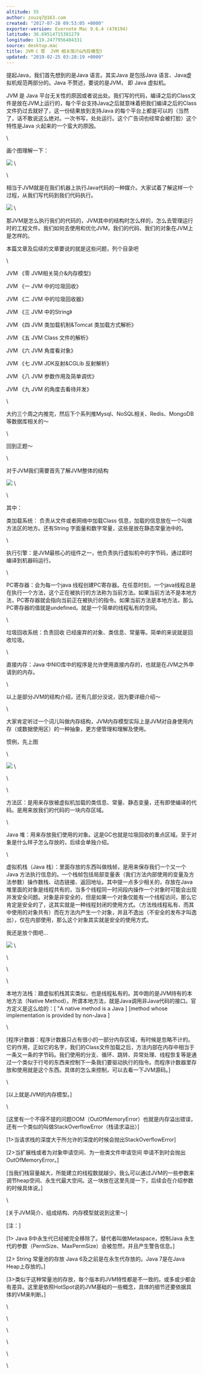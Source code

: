 ```yaml
---
altitude: 55
author: zouzq7@163.com
created: "2017-07-28 09:53:05 +0000"
exporter-version: Evernote Mac 9.6.4 (470194)
latitude: 36.69514715381279
longitude: 119.2477956404331
source: desktop.mac
title: JVM《 零  JVM 相关简介&内存模型》
updated: "2019-02-25 03:28:19 +0000"
---
```


<div>

提起Java，我们首先想到的是Java 语言。其实Java 是包括Java
语言、Java虚拟机规范两部分的。Java 不赘述，要说的是JVM， 即 Java
虚拟机。

</div>

<div>

JVM 是 Java
平台无关性的原因或者说出处。我们写的代码，编译之后的Class文件是放在JVM上运行的，每个平台支持Java之后就意味着把我们编译之后的Class
文件扔过去就好了，这一份结果放到支持Java
的每个平台上都是可以的（当然了，话不敢说这么绝对。一次书写，处处运行。这个广告词也经常会被打脸）这个特性是Java
火起来的一个蛮大的原因。

</div>

<div>

\

</div>

<div>

画个图理解一下：

</div>

<div>

![](JVM%E3%80%8A%20%E9%9B%B6%20%C2%A0JVM%20%E7%9B%B8%E5%85%B3%E7%AE%80%E4%BB%8B&%E5%86%85%E5%AD%98%E6%A8%A1%E5%9E%8B%E3%80%8B.resources/506B03C8-B8E5-4262-BBCF-F304A44078F3.png) 
 \

</div>

<div>

\

</div>

<div>

相当于JVM就是在我们机器上执行Java代码的一种媒介。大家试着了解这样一个过程，从我们写代码到我们代码执行。

</div>

<div>

![](JVM%E3%80%8A%20%E9%9B%B6%20%C2%A0JVM%20%E7%9B%B8%E5%85%B3%E7%AE%80%E4%BB%8B&%E5%86%85%E5%AD%98%E6%A8%A1%E5%9E%8B%E3%80%8B.resources/5DD78825-A31A-4949-ADDA-7BC81E7958FB.png) 
 \

</div>

<div>

那JVM是怎么执行我们的代码的，JVM其中的结构时怎么样的，怎么去管理运行时的工程文件。我们如何去使用和优化JVM，我们的代码、我们的对象在JVM上是怎样的。

</div>

<div>

本篇文章及后续的文章要说的就是这些问题，列个目录吧

</div>

<div>

\

</div>

<div>

JVM 《零 JVM相关简介&内存模型》

</div>

<div>

JVM 《一 JVM 中的垃圾回收》

</div>

<div>

JVM 《二 JVM 中的垃圾回收器》

</div>

<div>

JVM 《三 JVM 中的String》

</div>

<div>

JVM 《四 JVM 类加载机制&Tomcat 类加载方式解析》

</div>

<div>

JVM 《五 JVM Class 文件的解析》

</div>

<div>

JVM 《六 JVM 角度看对象》 

</div>

<div>

JVM 《七 JVM JDK反射&CGLib 反射解析》

</div>

<div>

JVM 《八 JVM 参数作用及简单调优》

</div>

<div>

JVM 《九 JVM 的角度去看待并发》

</div>

<div>

\

</div>

<div>

大约三个周之内推完，然后下个系列推Mysql、NoSQL相关、Redis、MongoDB等数据库相关的～

</div>

<div>

\

</div>

<div>

回到正题～

</div>

<div>

\

</div>

<div>

对于JVM我们需要首先了解JVM整体的结构

</div>

<div>

![](JVM%E3%80%8A%20%E9%9B%B6%20%C2%A0JVM%20%E7%9B%B8%E5%85%B3%E7%AE%80%E4%BB%8B&%E5%86%85%E5%AD%98%E6%A8%A1%E5%9E%8B%E3%80%8B.resources/45EB05F0-61E0-4F3B-8F08-968588AD3BC0.png) 
 \

</div>

<div>

\

</div>

<div>

其中：

</div>

<div>

类加载系统： 负责从文件或者网络中加载Class
信息，加载的信息放在一个叫做方法区的地方。还有String
字面量和数字常量，这些是放在静态常量池中的。

</div>

<div>

\

</div>

<div>

执行引擎：是JVM最核心的组件之一，他负责执行虚拟机中的字节码，通过即时编译到机器码运行。

</div>

<div>

\

</div>

<div>

PC寄存器：会为每一个java
线程创建PC寄存器。在任意时刻，一个java线程总是在执行一个方法，这个正在被执行的方法称为当前方法。如果当前方法不是本地方法，PC寄存器就会指向当前正在被执行的指令。如果当前方法是本地方法，那么PC寄存器的值就是undefined。就是一个简单的线程私有的空间。

</div>

<div>

\

</div>

<div>

垃圾回收系统：负责回收 已经废弃的对象、类信息、常量等。简单的来说就是回收垃圾。

</div>

<div>

\

</div>

<div>

直接内存：Java
中NIO库中的程序是允许使用直接内存的，也就是在JVM之外申请到的内存。

</div>

<div>

\

</div>

<div>

以上是部分JVM的结构介绍，还有几部分没说，因为要详细介绍～

</div>

<div>

\

</div>

<div>

大家肯定听过一个词儿叫做内存结构，JVM内存模型实际上是JVM对自身使用内存（或数据使用区）的一种抽象，更方便管理和理解及使用。

</div>

<div>

惯例，先上图

</div>

<div>

\

</div>

<div>

![](JVM%E3%80%8A%20%E9%9B%B6%20%C2%A0JVM%20%E7%9B%B8%E5%85%B3%E7%AE%80%E4%BB%8B&%E5%86%85%E5%AD%98%E6%A8%A1%E5%9E%8B%E3%80%8B.resources/BB8A01F7-F361-48F8-AE8E-FFCB9D0CD8D1.png) 
 \

</div>

<div>

\

</div>

<div>

\

</div>

<div>

方法区：是用来存放被虚拟机加载的类信息、常量、静态变量，还有即使编译的代码。是用来放我们的代码的一块内存区域。

</div>

<div>

\

</div>

<div>

Java
堆：用来存放我们使用的对象。这是GC也就是垃圾回收的重点区域。至于对象是什么样子怎么存放的，后续会单独介绍。

</div>

<div>

\

</div>

<div>

虚拟机栈（Java
栈）：里面存放的东西叫做栈帧，是用来保存我们一个又一个Java
方法执行信息的。一个栈帧包括局部变量表（我们方法内部使用的变量及方法参数）操作数栈、动态链接、返回地址。其中提一点多少相关的，存放在Java堆里面的对象是线程共有的，当多个线程同一时间段内操作一个对象时可能会出现并发安全问题。对象是非安全的，但是如果一个对象仅能有一个线程访问，那么它肯定是安全的了，这其实就是一种线程封闭的使用方式。（方法栈线程私有、而其中使用的对象共有）而在方法内产生一个对象，并且不逸出（不安全的发布才叫逸出），仅在内部使用，那么这个对象其实就是安全的使用方式。

</div>

<div>

我还是放个图吧\...

</div>

<div>

![](JVM%E3%80%8A%20%E9%9B%B6%20%C2%A0JVM%20%E7%9B%B8%E5%85%B3%E7%AE%80%E4%BB%8B&%E5%86%85%E5%AD%98%E6%A8%A1%E5%9E%8B%E3%80%8B.resources/08189794-854F-4B38-BB60-8629A4C0A610.png) 
 \

</div>

<div>

\

</div>

<div>

\

</div>

<div>

\

</div>

<div>

本地方法栈：跟虚拟机栈其实类似，也是线程私有的。其中跑的是JVM持有的本地方法（Native
Method）。所谓本地方法，就是Java调用非Java代码的接口。官方定义是这么给的：[ \"A
native method is a
Java ] [method
whose implementation is provided by
non-Java ] 

</div>

<div>

\

</div>

<div>

[程序计数器：程序计数器只占有很小的一部分内存区域，有时候是忽略不计的。它的作用，正如它的名字，我们的Class文件加载之后，方法内部在内存中相当于一条又一条的字节码。我们使用的分支、循环、跳转、异常处理、线程恢复等是通过一个类似于行号的东西来控制下一条我们要驱动执行的指令。而程序计数器里存放和使用就是这个东西。具体的怎么来控制，可以去看一下JVM源码。] 

</div>

<div>

\

</div>

<div>

[以上就是JVM的内存模型。] 

</div>

<div>

\

</div>

<div>

[这里有一个不得不提的问题OOM（OutOfMemoryError）也就是内存溢出错误，还有一个类似的叫做StackOverflowError（栈请求溢出）] 

</div>

<div>

[1\>当请求栈的深度大于所允许的深度的时候会抛出StackOverflowError] 

</div>

<div>

[2\>当扩展栈或者为对象申请空间、为一些类文件申请空间 申请不到时会抛出
OutOfMemoryError。] 

</div>

<div>

[当我们栈容量越大，所能建立的线程数就越少。我么可以通过JVM的一些参数来调节heap空间、永生代最大空间。这一块放在这里先提一下，后续会在介绍参数的时候具体说。] 

</div>

<div>

\

</div>

<div>

[关于JVM简介、组成结构、内存模型就说到这里～] 

</div>

<div>

[注：] 

</div>

<div>

[1\> Java 8中永生代已经被完全移除了。替代者叫做Metaspace，控制Java
永生代的参数（PermSize、MaxPermSize）会被忽然，并且产生警告信息。] 

</div>

<div>

[2\> String 常量池的存放 Java 6及之前是在永生代存放的。Java 7是在Java
Heap上存放的。] 

</div>

<div>

[3\>类似于这种常量池的存放，每个版本的JVM特性都是不一致的。或多或少都会有差异。这里是依照HotSpot说的JVM基础的一些概念，具体的细节还要依据具体的VM来判断。] 

</div>

<div>

\

</div>

<div>

\

</div>

<div>

\

</div>

<div>

\

</div>

<div>

\

</div>

<div>

\

</div>
